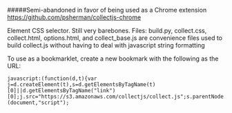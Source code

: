 #####Semi-abandoned in favor of being used as a Chrome extension
https://github.com/psherman/collectjs-chrome

Element CSS selector. Still very barebones.
Files: build.py, collect.css, collect.html, options.html, and collect_base.js are convenience files used to build collect.js without having to deal with javascript string formatting

To use as a bookmarklet, create a new bookmark with the following as the URL:

    javascript:(function(d,t){var j=d.createElement(t),s=d.getElementsByTagName(t)[0]||d.getElementsByTagName("link")[0];j.src="https://s3.amazonaws.com/collectjs/collect.js";s.parentNode.insertBefore(j,s);})(document,"script");
